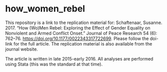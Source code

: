 # how_women_rebel
This repository is a link to the replication material for: Schaftenaar, Susanne. 2017. “How (Wo)Men Rebel: Exploring the Effect of Gender Equality on Nonviolent and Armed Conflict Onset.” Journal of Peace Research 54 (6): 762–76. https://doi.org/10.1177/0022343317722699. Please follow the doi-link for the full article. The replication material is also available from the journal website.

The article is written in late 2015-early 2016. All analyses are performed using Stata (this was the standard at that time). 
